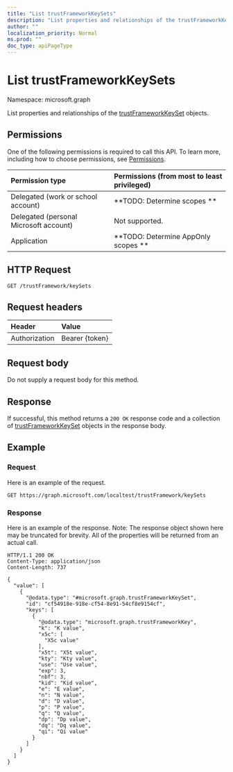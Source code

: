 ```yaml
---
title: "List trustFrameworkKeySets"
description: "List properties and relationships of the trustFrameworkKeySet objects."
author: ""
localization_priority: Normal
ms.prod: ""
doc_type: apiPageType
---
```


# List trustFrameworkKeySets

Namespace: microsoft.graph

List properties and relationships of the [trustFrameworkKeySet](../resources/trustframeworkkeyset.md) objects.

## Permissions
One of the following permissions is required to call this API. To learn more, including how to choose permissions, see [Permissions](/concepts/permissions-reference.md).

|Permission type|Permissions (from most to least privileged)|
|:---|:---|
|Delegated (work or school account)|**TODO: Determine scopes **|
|Delegated (personal Microsoft account)|Not supported.|
|Application|**TODO: Determine AppOnly scopes **|

## HTTP Request
<!-- {
  "blockType": "ignored"
}
-->
``` http
GET /trustFramework/keySets
```

## Request headers
|Header|Value|
|:---|:---|
|Authorization|Bearer {token}|

## Request body
Do not supply a request body for this method.

## Response
If successful, this method returns a `200 OK` response code and a collection of [trustFrameworkKeySet](../resources/trustframeworkkeyset.md) objects in the response body.

## Example

### Request
Here is an example of the request.
<!-- {
  "blockType": "request",
  "name": "get_trustframeworkkeyset"
}
-->
``` http
GET https://graph.microsoft.com/localtest/trustFramework/keySets
```

### Response
Here is an example of the response. Note: The response object shown here may be truncated for brevity. All of the properties will be returned from an actual call.
<!-- {
  "blockType": "response",
  "truncated": true,
  "@odata.type": "collection(microsoft.graph.trustframeworkkeyset)"
}
-->
``` http
HTTP/1.1 200 OK
Content-Type: application/json
Content-Length: 737

{
  "value": [
    {
      "@odata.type": "#microsoft.graph.trustFrameworkKeySet",
      "id": "cf54918e-918e-cf54-8e91-54cf8e9154cf",
      "keys": [
        {
          "@odata.type": "microsoft.graph.trustFrameworkKey",
          "k": "K value",
          "x5c": [
            "X5c value"
          ],
          "x5t": "X5t value",
          "kty": "Kty value",
          "use": "Use value",
          "exp": 3,
          "nbf": 3,
          "kid": "Kid value",
          "e": "E value",
          "n": "N value",
          "d": "D value",
          "p": "P value",
          "q": "Q value",
          "dp": "Dp value",
          "dq": "Dq value",
          "qi": "Qi value"
        }
      ]
    }
  ]
}
```

